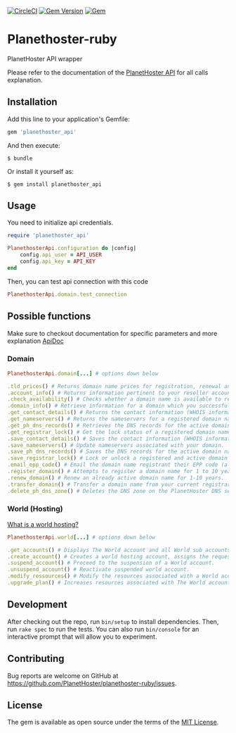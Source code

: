 [![CircleCI](https://dl.circleci.com/status-badge/img/gh/PlanetHoster/planethoster-ruby/tree/master.svg?style=svg)](https://dl.circleci.com/status-badge/redirect/gh/PlanetHoster/planethoster-ruby/tree/master)
[![Gem Version](https://badge.fury.io/rb/planethoster_api.svg)](https://badge.fury.io/rb/planethoster_api)
[![Gem](https://img.shields.io/gem/dt/planethoster_api.svg)](https://rubygems.org/gems/planethoster_api)

# Planethoster-ruby

PlanetHoster API wrapper

Please refer to the documentation of the [PlanetHoster API](https://apidoc.planethoster.com/) for all calls explanation.


## Installation

Add this line to your application's Gemfile:

```ruby
gem 'planethoster_api'
```

And then execute:

    $ bundle

Or install it yourself as:

    $ gem install planethoster_api

## Usage

You need to initialize api credentials.
```ruby
require 'planethoster_api'

PlanethosterApi.configuration do |config|
    config.api_user = API_USER
    config.api_key = API_KEY
end
```

Then, you can test api connection with this code
```ruby
PlanethosterApi.domain.test_connection
```

## Possible functions

Make sure to checkout documentation for specific parameters and more explanation [ApiDoc](https://apidoc.planethoster.com/)

### Domain
```ruby
PlanethosterApi.domain[...] # options down below
```
```ruby
.tld_prices() # Returns domain name prices for registration, renewal and transfer.
.account_info() # Returns information pertinent to your reseller account. (active doamin, credit left, etc..)
.check_availability() # Checks whether a domain name is available to register.
.domain_info() # Retrieve information for a domain which you successfully registered or created a transfer order.
.get_contact_details() # Returns the contact information (WHOIS information) for the active domain name.
.get_nameservers() # Returns the nameservers for a registered domain name.
.get_ph_dns_records() # Retrieves the DNS records for the active domain name registered with PlanetHoster.
.get_registrar_lock() # Get the lock status of a registered domain name.
.save_contact_details() # Saves the contact information (WHOIS information) for the given active domain name.
.save_nameservers() # Update nameservers associated with your domain.
.save_ph_dns_records() # Saves the DNS records for the active domain name registered with PlanetHoster.
.save_registrar_lock() # Lock or unlock a registered and active domain name.
.email_epp_code() # Email the domain name registrant their EPP code (also called Auth Info) for the given domain.
.register_domain() # Attempts to register a domain name for 1 to 10 years.
.renew_domain() # Renew an already active domain name for 1-10 years.
.transfer_domain() # Transfer a domain name from your current registrar to PlanetHoster.
.delete_ph_dns_zone() # Deletes the DNS zone on the PlanetHoster DNS servers for the given domain.
```
### World (Hosting)
[What is a world hosting?](https://www.planethoster.com/en/World-Hosting)
```ruby
PlanethosterApi.world[...] # options down below
```
```ruby
.get_accounts() # Displays The World account and all World sub accounts information.
.create_account() # Creates a world hosting account, assigns the requested resources and install a CMS
.suspend_account() # Proceed to the suspension of a World account.
.unsuspend_account() # Reactivate suspended world account.
.modify_ressources() # Modify the resources associated with a World account.
.upgrade_plan() # Increases resources associated with The World account.
```

## Development

After checking out the repo, run `bin/setup` to install dependencies. Then, run `rake spec` to run the tests. You can also run `bin/console` for an interactive prompt that will allow you to experiment.

## Contributing

Bug reports are welcome on GitHub at https://github.com/PlanetHoster/planethoster-ruby/issues.

## License

The gem is available as open source under the terms of the [MIT License](https://opensource.org/licenses/MIT).
